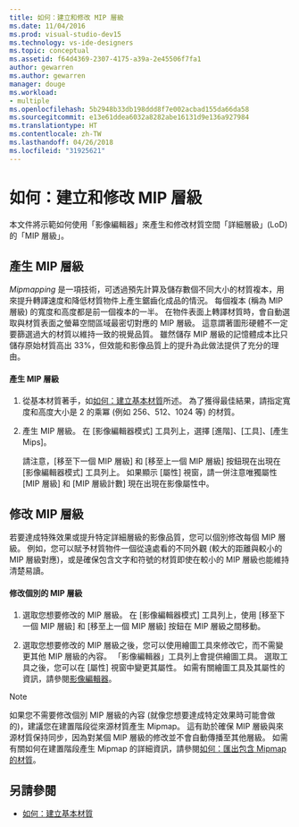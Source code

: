 ```yaml
---
title: 如何：建立和修改 MIP 層級
ms.date: 11/04/2016
ms.prod: visual-studio-dev15
ms.technology: vs-ide-designers
ms.topic: conceptual
ms.assetid: f64d4369-2307-4175-a39a-2e45506f7fa1
author: gewarren
ms.author: gewarren
manager: douge
ms.workload:
- multiple
ms.openlocfilehash: 5b2948b33db198ddd8f7e002acbad155da66da58
ms.sourcegitcommit: e13e61ddea6032a8282abe16131d9e136a927984
ms.translationtype: HT
ms.contentlocale: zh-TW
ms.lasthandoff: 04/26/2018
ms.locfileid: "31925621"
---
```

# <a name="how-to-create-and-modify-mip-levels"></a>如何：建立和修改 MIP 層級
本文件將示範如何使用「影像編輯器」來產生和修改材質空間「詳細層級」(LoD) 的「MIP 層級」。

## <a name="generating-mip-levels"></a>產生 MIP 層級
 *Mipmapping* 是一項技術，可透過預先計算及儲存數個不同大小的材質複本，用來提升轉譯速度和降低材質物件上產生鋸齒化成品的情況。 每個複本 (稱為 MIP 層級) 的寬度和高度都是前一個複本的一半。 在物件表面上轉譯材質時，會自動選取與材質表面之螢幕空間區域最密切對應的 MIP 層級。 這意謂著圖形硬體不一定要篩選過大的材質以維持一致的視覺品質。 雖然儲存 MIP 層級的記憶體成本比只儲存原始材質高出 33%，但效能和影像品質上的提升為此做法提供了充分的理由。

#### <a name="to-generate-mip-levels"></a>產生 MIP 層級

1.  從基本材質著手，如[如何：建立基本材質](../designers/how-to-create-a-basic-texture.md)所述。 為了獲得最佳結果，請指定寬度和高度大小是 2 的乘冪 (例如 256、512、1024 等) 的材質。

2.  產生 MIP 層級。 在 [影像編輯器模式] 工具列上，選擇 [進階]、[工具]、[產生 Mips]。

     請注意，[移至下一個 MIP 層級] 和 [移至上一個 MIP 層級] 按鈕現在出現在 [影像編輯器模式] 工具列上。 如果顯示 [屬性] 視窗，請一併注意唯獨屬性 [MIP 層級] 和 [MIP 層級計數] 現在出現在影像屬性中。

## <a name="modifying-mip-levels"></a>修改 MIP 層級
 若要達成特殊效果或提升特定詳細層級的影像品質，您可以個別修改每個 MIP 層級。 例如，您可以賦予材質物件一個從遠處看的不同外觀 (較大的距離與較小的 MIP 層級對應)，或是確保包含文字和符號的材質即使在較小的 MIP 層級也能維持清楚易讀。

#### <a name="to-modify-an-individual-mip-level"></a>修改個別的 MIP 層級

1.  選取您想要修改的 MIP 層級。 在 [影像編輯器模式] 工具列上，使用 [移至下一個 MIP 層級] 和 [移至上一個 MIP 層級] 按鈕在 MIP 層級之間移動。

2.  選取您想要修改的 MIP 層級之後，您可以使用繪圖工具來修改它，而不需變更其他 MIP 層級的內容。 「影像編輯器」工具列上會提供繪圖工具。 選取工具之後，您可以在 [屬性] 視窗中變更其屬性。 如需有關繪圖工具及其屬性的資訊，請參閱[影像編輯器](../designers/image-editor.md)。

> [!NOTE]
>  如果您不需要修改個別 MIP 層級的內容 (就像您想要達成特定效果時可能會做的)，建議您在建置階段從來源材質產生 Mipmap。 這有助於確保 MIP 層級與來源材質保持同步，因為對某個 MIP 層級的修改並不會自動傳播至其他層級。 如需有關如何在建置階段產生 Mipmap 的詳細資訊，請參閱[如何：匯出包含 Mipmap 的材質](../designers/how-to-export-a-texture-that-contains-mipmaps.md)。

## <a name="see-also"></a>另請參閱

- [如何：建立基本材質](../designers/how-to-create-a-basic-texture.md)